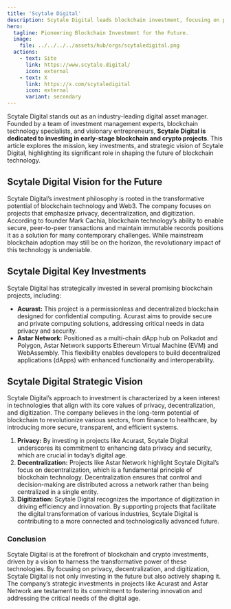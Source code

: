 ```yaml
---
title: 'Scytale Digital'
description: Scytale Digital leads blockchain investment, focusing on privacy, decentralization, and digitization. Innovative digital asset management.
hero:
  tagline: Pioneering Blockchain Investment for the Future.
  image: 
    file: ../../../../assets/hub/orgs/scytaledigital.png
  actions:
    - text: Site
      link: https://www.scytale.digital/
      icon: external
    - text: X
      link: https://x.com/scytaledigital
      icon: external
      variant: secondary
---
```


Scytale Digital stands out as an industry-leading digital asset manager. Founded by a team of investment management experts, blockchain technology specialists, and visionary entrepreneurs, **Scytale Digital is dedicated to investing in early-stage blockchain and crypto projects**. This article explores the mission, key investments, and strategic vision of Scytale Digital, highlighting its significant role in shaping the future of blockchain technology.

## Scytale Digital Vision for the Future
Scytale Digital’s investment philosophy is rooted in the transformative potential of blockchain technology and Web3. The company focuses on projects that emphasize privacy, decentralization, and digitization. According to founder Mark Cachia, blockchain technology’s ability to enable secure, peer-to-peer transactions and maintain immutable records positions it as a solution for many contemporary challenges. While mainstream blockchain adoption may still be on the horizon, the revolutionary impact of this technology is undeniable.

## Scytale Digital Key Investments
Scytale Digital has strategically invested in several promising blockchain projects, including:
- **Acurast:** This project is a permissionless and decentralized blockchain designed for confidential computing. Acurast aims to provide secure and private computing solutions, addressing critical needs in data privacy and security.
- **Astar Network:** Positioned as a multi-chain dApp hub on Polkadot and Polygon, Astar Network supports Ethereum Virtual Machine (EVM) and WebAssembly. This flexibility enables developers to build decentralized applications (dApps) with enhanced functionality and interoperability.

## Scytale Digital Strategic Vision
Scytale Digital’s approach to investment is characterized by a keen interest in technologies that align with its core values of privacy, decentralization, and digitization. The company believes in the long-term potential of blockchain to revolutionize various sectors, from finance to healthcare, by introducing more secure, transparent, and efficient systems.
1. **Privacy:** By investing in projects like Acurast, Scytale Digital underscores its commitment to enhancing data privacy and security, which are crucial in today’s digital age.
2. **Decentralization:** Projects like Astar Network highlight Scytale Digital’s focus on decentralization, which is a fundamental principle of blockchain technology. Decentralization ensures that control and decision-making are distributed across a network rather than being centralized in a single entity.
3. **Digitization:** Scytale Digital recognizes the importance of digitization in driving efficiency and innovation. By supporting projects that facilitate the digital transformation of various industries, Scytale Digital is contributing to a more connected and technologically advanced future.

### Conclusion
Scytale Digital is at the forefront of blockchain and crypto investments, driven by a vision to harness the transformative power of these technologies. By focusing on privacy, decentralization, and digitization, Scytale Digital is not only investing in the future but also actively shaping it. The company’s strategic investments in projects like Acurast and Astar Network are testament to its commitment to fostering innovation and addressing the critical needs of the digital age.
